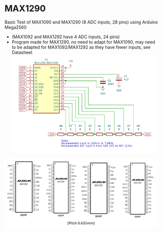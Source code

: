 # MAX1290
Basic Test of MAX1090 and MAX1290 (8 ADC inputs, 28 pins) using Arduino Mega2560
- (MAX1092 and MAX1292 have 4 ADC inputs, 24 pins)
- Program made for MAX1290, no need to adapt for MAX1090, may need to be adapted for MAX1092/MAX1292 as they have fewer inputs, see Datasheet
![img](https://raw.githubusercontent.com/rtek1000/MAX1290/refs/heads/main/Mega2560_MAX1290.png)

![img](https://raw.githubusercontent.com/rtek1000/MAX1290/refs/heads/main/QSOP_0635mm.png)

